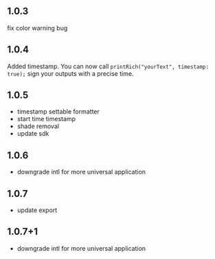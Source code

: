 ## 1.0.3
fix color warning bug

## 1.0.4
Added timestamp. You can now call `printRich("yourText", timestamp: true);` sign your outputs with
a precise time.

## 1.0.5
- timestamp settable formatter
- start time timestamp
- shade removal
- update sdk

## 1.0.6
- downgrade intl for more universal application

## 1.0.7
- update export
## 1.0.7+1
- downgrade intl for more universal application